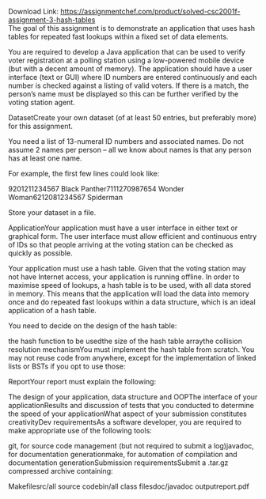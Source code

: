Download Link: https://assignmentchef.com/product/solved-csc2001f-assignment-3-hash-tables
<br>
The goal of this assignment is to demonstrate an application that uses hash tables for repeated fast lookups within a fixed set of data elements.

You are required to develop a Java application that can be used to verify voter registration at a polling station using a low-powered mobile device (but with a decent amount of memory). The application should have a user interface (text or GUI) where ID numbers are entered continuously and each number is checked against a listing of valid voters. If there is a match, the person’s name must be displayed so this can be further verified by the voting station agent.

DatasetCreate your own dataset (of at least 50 entries, but preferably more) for this assignment.

You need a list of 13-numeral ID numbers and associated names. Do not assume 2 names per person – all we know about names is that any person has at least one name.

For example, the first few lines could look like:

9201211234567 Black Panther7111270987654 Wonder Woman6212081234567 Spiderman

Store your dataset in a file.

ApplicationYour application must have a user interface in either text or graphical form. The user interface must allow efficient and continuous entry of IDs so that people arriving at the voting station can be checked as quickly as possible.

Your application must use a hash table. Given that the voting station may not have Internet access, your application is running offline. In order to maximise speed of lookups, a hash table is to be used, with all data stored in memory. This means that the application will load the data into memory once and do repeated fast lookups within a data structure, which is an ideal application of a hash table.

You need to decide on the design of the hash table:

the hash function to be usedthe size of the hash table arraythe collision resolution mechanismYou must implement the hash table from scratch. You may not reuse code from anywhere, except for the implementation of linked lists or BSTs if you opt to use those:

ReportYour report must explain the following:

The design of your application, data structure and OOPThe interface of your applicationResults and discussion of tests that you conducted to determine the speed of your applicationWhat aspect of your submission constitutes creativityDev requirementsAs a software developer, you are required to make appropriate use of the following tools:

git, for source code management (but not required to submit a log)javadoc, for documentation generationmake, for automation of compilation and documentation generationSubmission requirementsSubmit a .tar.gz compressed archive containing:

Makefilesrc/all source codebin/all class filesdoc/javadoc outputreport.pdf